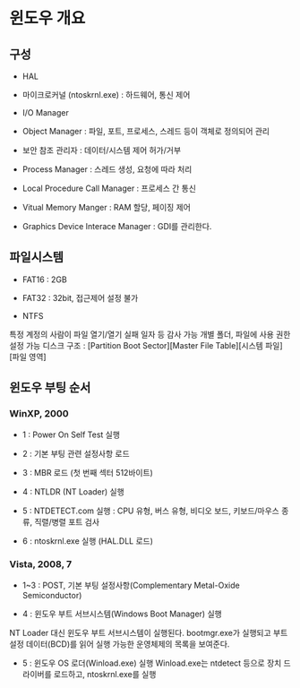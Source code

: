 # 윈도우 개요

## 구성

* HAL

* 마이크로커널 (ntoskrnl.exe) : 하드웨어, 통신 제어

* I/O Manager

* Object Manager : 파일, 포트, 프로세스, 스레드 등이 객체로 정의되어 관리

* 보안 참조 관리자 : 데이터/시스템 제어 허가/거부

* Process Manager : 스레드 생성, 요청에 따라 처리

* Local Procedure Call Manager : 프로세스 간 통신

* Vitual Memory Manger : RAM 할당, 페이징 제어

* Graphics Device Interace Manager : GDI를 관리한다.

## 파일시스템

* FAT16 : 2GB

* FAT32 : 32bit, 접근제어 설정 불가

* NTFS

특정 계정의 사람이 파일 열기/열기 실패 일자 등 감사 가능
개별 폴더, 파일에 사용 권한 설정 가능
디스크 구조 : [Partition Boot Sector][Master File Table][시스템 파일][파일 영역]

## 윈도우 부팅 순서

### WinXP, 2000

* 1 : Power On Self Test 실행

* 2 : 기본 부팅 관련 설정사항 로드

* 3 : MBR 로드 (첫 번째 섹터 512바이트)

* 4 : NTLDR (NT Loader) 실행

* 5 : NTDETECT.com 실행 : CPU 유형, 버스 유형, 비디오 보드, 키보드/마우스 종류, 직렬/병렬 포트 검사

* 6 : ntoskrnl.exe 실행 (HAL.DLL 로드)

### Vista, 2008, 7

* 1~3 : POST, 기본 부팅 설정사항(Complementary Metal-Oxide Semiconductor)

* 4 : 윈도우 부트 서브시스템(Windows Boot Manager) 실행

NT Loader 대신 윈도우 부트 서브시스템이 실행된다.
bootmgr.exe가 실행되고 부트 설정 데이터(BCD)를 읽어 실행 가능한 운영체제의 목록을 보여준다.

* 5 : 윈도우 OS 로더(Winload.exe) 실행
    Winload.exe는 ntdetect 등으로 장치 드라이버를 로드하고, ntoskrnl.exe를 실행
